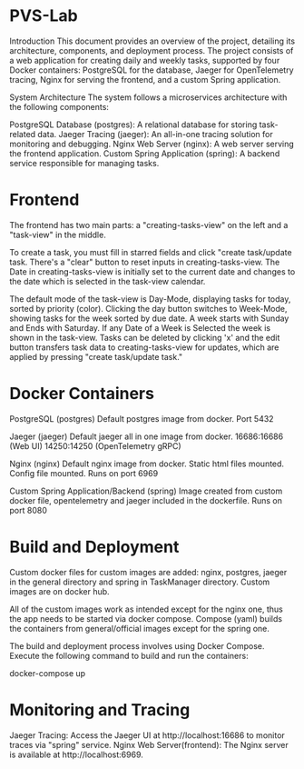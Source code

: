 # PVS-Lab
Introduction
This document provides an overview of the project, detailing its architecture, components, and deployment process. The project consists of a web application for creating daily and weekly tasks, supported by four Docker containers: PostgreSQL for the database, Jaeger for OpenTelemetry tracing, Nginx for serving the frontend, and a custom Spring application.

System Architecture
The system follows a microservices architecture with the following components:

PostgreSQL Database (postgres): A relational database for storing task-related data.
Jaeger Tracing (jaeger): An all-in-one tracing solution for monitoring and debugging.
Nginx Web Server (nginx): A web server serving the frontend application.
Custom Spring Application (spring): A backend service responsible for managing tasks.

# Frontend
The frontend has two main parts: 
a "creating-tasks-view" on the left and 
a "task-view" in the middle. 

To create a task, you must fill in starred fields and click "create task/update task.
There's a "clear" button to reset inputs in creating-tasks-view.
The Date in creating-tasks-view is initially set to the current date and changes to the date which is selected in the task-view calendar.

The default mode of the task-view is Day-Mode, displaying tasks for today, sorted by priority (color).
Clicking the day button switches to Week-Mode, showing tasks for the week sorted by due date.
A week starts with Sunday and Ends with Saturday. If any Date of a Week is Selected the week is shown in the task-view.
Tasks can be deleted by clicking 'x' and the edit button transfers task data to creating-tasks-view for updates, which are applied by pressing "create task/update task."

# Docker Containers
PostgreSQL (postgres)
Default postgres image from docker.
Port 5432

Jaeger (jaeger)
Default jaeger all in one image from docker.
16686:16686 (Web UI)
14250:14250 (OpenTelemetry gRPC)

Nginx (nginx)
Default nginx image from docker. Static html files mounted. Config file mounted.
Runs on port 6969

Custom Spring Application/Backend (spring)
Image created from custom docker file, opentelemetry and jaeger included in the dockerfile.
Runs on port 8080

# Build and Deployment
Custom docker files for custom images are added: nginx, postgres, jaeger in the general directory and spring in TaskManager directory. 
Custom images are on docker hub.

All of the custom images work as intended except for the nginx one, thus the app needs to be started via docker compose.
Compose (yaml) builds the containers from general/official images except for the spring one.

The build and deployment process involves using Docker Compose. Execute the following command to build and run the containers:

docker-compose up

# Monitoring and Tracing
Jaeger Tracing: Access the Jaeger UI at http://localhost:16686 to monitor traces via "spring" service.
Nginx Web Server(frontend): The Nginx server is available at http://localhost:6969.
